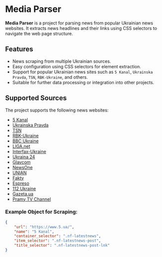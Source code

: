 # Media Parser

**Media Parser** is a project for parsing news from popular Ukrainian news websites. It extracts news headlines and their links using CSS selectors to navigate the web page structure.

## Features

- News scraping from multiple Ukrainian sources.
- Easy configuration using CSS selectors for element extraction.
- Support for popular Ukrainian news sites such as `5 Kanal`, `Ukrainska Pravda`, `TSN`, `RBK-Ukraine`, and others.
- Suitable for further data processing or integration into other projects.

## Supported Sources

The project supports the following news websites:

- [5 Kanal](https://www.5.ua/)
- [Ukrainska Pravda](https://www.pravda.com.ua/)
- [TSN](https://tsn.ua/)
- [RBK-Ukraine](https://www.rbc.ua/ukr)
- [BBC Ukraine](https://www.bbc.com/ukrainian)
- [LIGA.net](https://news.liga.net/ua)
- [Interfax-Ukraine](https://interfax.com.ua/)
- [Ukraina 24](https://24tv.ua/)
- [Glavcom](https://glavcom.ua/)
- [NewsOne](https://1newsone.com.ua/)
- [UNIAN](https://www.unian.ua/detail/all_news)
- [Fakty](https://fakty.ua/)
- [Espreso](https://espreso.tv/news)
- [112 Ukraine](https://112.ua/)
- [Gazeta.ua](https://gazeta.ua/)
- [Pramy TV Channel](https://prm.ua/)

### Example Object for Scraping:

```json
{
    "url": "https://www.5.ua/",
    "name": "5 Kanal",
    "container_selector": ".nf-latestnews",
    "item_selector": ".nf-latestnews-post",
    "title_selector": ".nf-latestnews-post-lnk"
}
